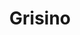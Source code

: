 ---
title: "Grisino"
url: /ciudad-autonoma-de-buenos-aires/grisino-avenida-santa-fe-2/
shop: ropa
---